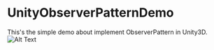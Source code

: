 # UnityObserverPatternDemo
This's the simple demo about implement ObserverPattern in Unity3D.
![Alt Text](https://cloud.githubusercontent.com/assets/9117538/13203480/0fc42726-d8ec-11e5-9ef0-597cdf65902a.jpg)
